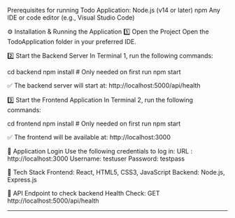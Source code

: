 Prerequisites for running Todo Application:
Node.js (v14 or later)
npm
Any IDE or code editor (e.g., Visual Studio Code)

⚙️ Installation & Running the Application
1️⃣ Open the Project
Open the TodoApplication folder in your preferred IDE.

2️⃣ Start the Backend Server
In Terminal 1, run the following commands:

cd backend
npm install     # Only needed on first run
npm start

✅ The backend server will start at:
http://localhost:5000/api/health

3️⃣ Start the Frontend Application
In Terminal 2, run the following commands:

cd frontend
npm install     # Only needed on first run
npm start

✅ The frontend will be available at:
http://localhost:3000

🔐 Application Login
Use the following credentials to log in:
URL : http://localhost:3000
Username: testuser
Password: testpass

🧰 Tech Stack
Frontend: React, HTML5, CSS3, JavaScript
Backend: Node.js, Express.js

📎 API Endpoint to check backend
Health Check: GET http://localhost:5000/api/health

--------------------------------------------------------------------------------------------------------------------------


